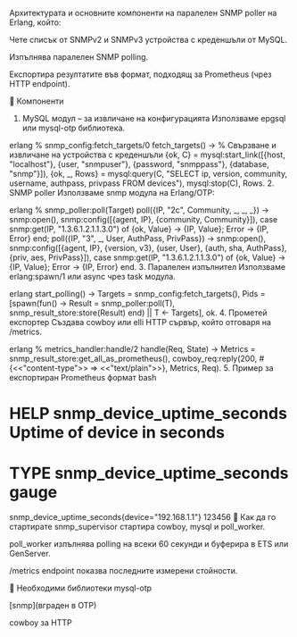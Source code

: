 Aрхитектурата и основните компоненти на паралелен SNMP poller на Erlang, който:

Чете списък от SNMPv2 и SNMPv3 устройства с креденшъли от MySQL.

Изпълнява паралелен SNMP polling.

Експортира резултатите във формат, подходящ за Prometheus (чрез HTTP endpoint).

🧱 Компоненти
1. MySQL модул – за извличане на конфигурацията
Използваме epgsql или mysql-otp библиотека.

erlang
% snmp_config:fetch_targets/0
fetch_targets() ->
    % Свързване и извличане на устройства с креденшъли
    {ok, C} = mysql:start_link([{host, "localhost"}, {user, "snmpuser"}, {password, "snmppass"}, {database, "snmp"}]),
    {ok, _, Rows} = mysql:query(C, "SELECT ip, version, community, username, authpass, privpass FROM devices"),
    mysql:stop(C),
    Rows.
2. SNMP poller
Използваме snmp модула на Erlang/OTP:

erlang
% snmp_poller:poll(Target)
poll({IP, "2c", Community, _, _, _}) ->
    snmp:open(),
    snmp:config([{agent, IP}, {community, Community}]),
    case snmp:get(IP, "1.3.6.1.2.1.1.3.0") of
        {ok, Value} -> {IP, Value};
        Error -> {IP, Error}
    end;
poll({IP, "3", _, User, AuthPass, PrivPass}) ->
    snmp:open(),
    snmp:config([{agent, IP}, {version, v3}, {user, User}, {auth, sha, AuthPass}, {priv, aes, PrivPass}]),
    case snmp:get(IP, "1.3.6.1.2.1.1.3.0") of
        {ok, Value} -> {IP, Value};
        Error -> {IP, Error}
    end.
3. Паралелен изпълнител
Използваме erlang:spawn/1 или async чрез task модула.

erlang
start_polling() ->
    Targets = snmp_config:fetch_targets(),
    Pids = [spawn(fun() -> Result = snmp_poller:poll(T), snmp_result_store:store(Result) end) || T <- Targets],
    ok.
4. Прометей експортер
Създава cowboy или elli HTTP сървър, който отговаря на /metrics.

erlang
% metrics_handler:handle/2
handle(Req, State) ->
    Metrics = snmp_result_store:get_all_as_prometheus(),
    cowboy_req:reply(200, #{<<"content-type">> => <<"text/plain">>}, Metrics, Req).
5. Пример за експортиран Prometheus формат
bash
# HELP snmp_device_uptime_seconds Uptime of device in seconds
# TYPE snmp_device_uptime_seconds gauge
snmp_device_uptime_seconds{device="192.168.1.1"} 123456
🚀 Как да го стартирате
snmp_supervisor стартира cowboy, mysql и poll_worker.

poll_worker изпълнява polling на всеки 60 секунди и буферира в ETS или GenServer.

/metrics endpoint показва последните измерени стойности.

🔧 Необходими библиотеки
mysql-otp

[snmp](вграден в OTP)

cowboy за HTTP
